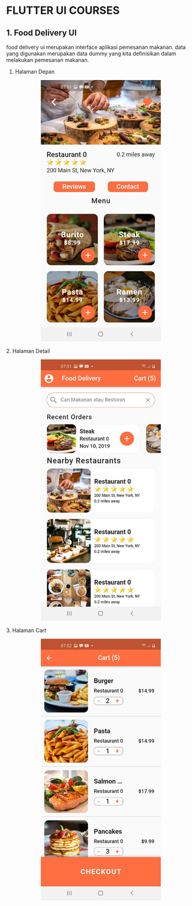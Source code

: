 # FLUTTER UI COURSES

## 1. Food Delivery UI

food delivery ui merupakan interface aplikasi pemesanan makanan. data yang digunakan merupakan data dummy yang kita definisikan dalam melakukan pemesanan makanan.

1. Halaman Depan
<p align="center">
  <img src="./food_delivery_ui/screen-shot/homr.jpeg" width="320" alt="Home Screen" />
</p>
2. Halaman Detail
<p align="center">
  <img src="./food_delivery_ui/screen-shot/detail.jpeg" width="320" alt="Detail Screen" />
</p>
3. Halaman Cart
<p align="center">
  <img src="./food_delivery_ui/screen-shot/cart.jpeg" width="320" alt="Cart Screen" />
</p>
